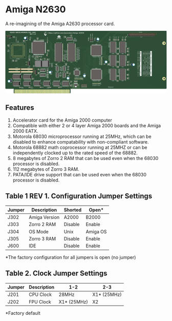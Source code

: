 # Amiga N2630
A re-imagining of the Amiga A2630 processor card.

<img src="/Images/N2360_PCB_R1.png" width="750">

## Features
1. Accelerator card for the Amiga 2000 computer
2. Compatible with either 2 or 4 layer Amiga 2000 boards and the Amiga 2000 EATX.
3. Motorola 68030 microprocessor running at 25MHz, which can be disabled to enhance compatability with non-compliant software.
4. Motorola 68882 math coprocessor running at 25MHZ or can be independently clocked up to the rated speed of the 68882.
5. 8 megabytes of Zorro 2 RAM that can be used even when the 68030 processor is disabled.
6. 112 megabytes of Zorro 3 RAM.
7. PATA/IDE drive support that can be used even when the 68030 processor is disabled.

## Table 1 REV 1. Configuration Jumper Settings
Jumper|Description|Shorted|Open*
-|-|-|-
J302|Amiga Version|A2000|B2000
J303|Zorro 2 RAM|Disable|Enable
J304|OS Mode|Unix|Amiga OS
J305|Zorro 3 RAM|Disable|Enable
J600|IDE|Disable|Enable

*The factory configuration for all jumpers is open (no jumper)

## Table 2. Clock Jumper Settings
Jumper|Description|1-2|2-3
-|-|-|-
J201|CPU Clock|28MHz|X1* (25MHz)
J202|FPU Clock|X1* (25MHz)|X2

*Factory default

